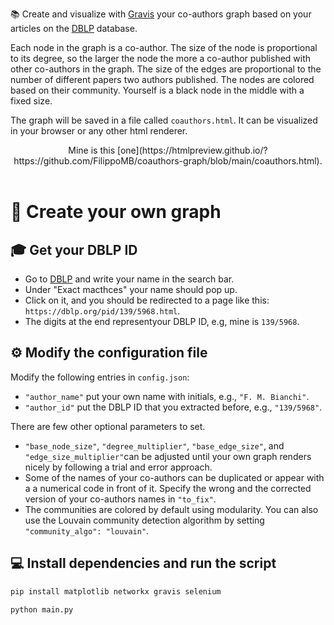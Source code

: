 📚 Create and visualize with [Gravis](https://robert-haas.github.io/gravis-docs/) your co-authors graph based on your articles on the [DBLP](https://dblp.org/) database.

Each node in the graph is a co-author. The size of the node is proportional to its degree, so the larger the node the more a co-author published with other co-authors in the graph. The size of the edges are proportional to the number of different papers two authors published. The nodes are colored based on their community. Yourself is a black node in the middle with a fixed size.

The graph will be saved in a file called `coauthors.html`. It can be visualized in your browser or any other html renderer. 
<div align="center">
 Mine is this [one](https://htmlpreview.github.io/?https://github.com/FilippoMB/coauthors-graph/blob/main/coauthors.html).
</div>
<br>

# 🚀 Create your own graph

## 🎓 Get your DBLP ID

- Go to [DBLP](https://dblp.org/) and write your name in the search bar.
- Under "Exact macthces" your name should pop up.
- Click on it, and you should be redirected to a page like this: `https://dblp.org/pid/139/5968.html`.
- The digits at the end representyour DBLP ID, e.g, mine is `139/5968`.

## ⚙️ Modify the configuration file

Modify the following entries in `config.json`:

- `"author_name"` put your own name with initials, e.g., `"F. M. Bianchi"`.
- `"author_id"` put the DBLP ID that you extracted before, e.g., `"139/5968"`.

There are few other optional parameters to set.

- `"base_node_size"`, `"degree_multiplier"`, `"base_edge_size"`, and `"edge_size_multiplier"`can be adjusted until your own graph renders nicely by following a trial and error approach.
- Some of the names of your co-authors can be duplicated or appear with a a numerical code in front of it. Specify the wrong and the corrected version of your co-authors names in `"to_fix"`.
- The communities are colored by default using modularity. You can also use the Louvain community detection algorithm by setting `"community_algo": "louvain"`.

## 💻 Install dependencies and run the script

````bash
pip install matplotlib networkx gravis selenium
````

````bash
python main.py
````
